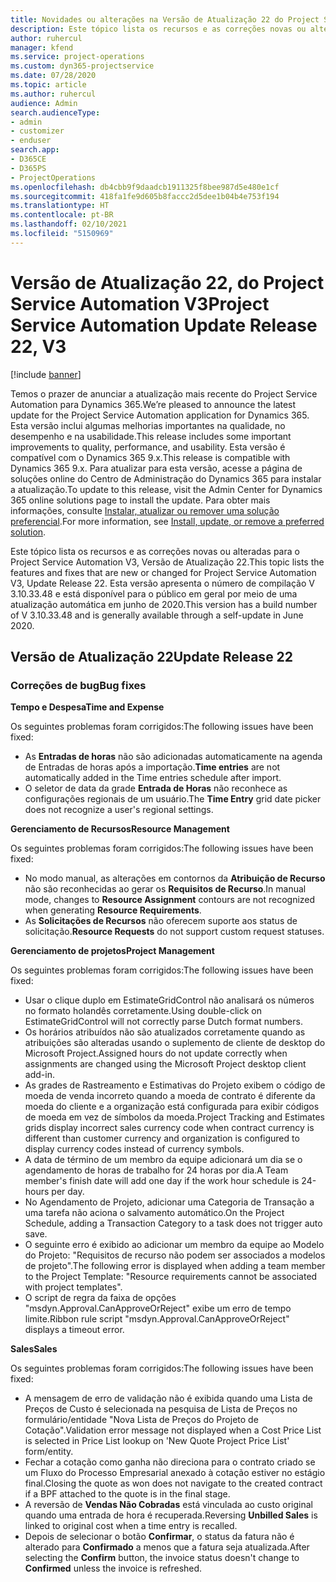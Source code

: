 ```yaml
---
title: Novidades ou alterações na Versão de Atualização 22 do Project Service Automation V3
description: Este tópico lista os recursos e as correções novas ou alteradas disponíveis na Versão de Atualização 22 do Project Service Automation V3.
author: ruhercul
manager: kfend
ms.service: project-operations
ms.custom: dyn365-projectservice
ms.date: 07/28/2020
ms.topic: article
ms.author: ruhercul
audience: Admin
search.audienceType:
- admin
- customizer
- enduser
search.app:
- D365CE
- D365PS
- ProjectOperations
ms.openlocfilehash: db4cbb9f9daadcb1911325f8bee987d5e480e1cf
ms.sourcegitcommit: 418fa1fe9d605b8faccc2d5dee1b04b4e753f194
ms.translationtype: HT
ms.contentlocale: pt-BR
ms.lasthandoff: 02/10/2021
ms.locfileid: "5150969"
---
```

# <a name="project-service-automation-update-release-22-v3"></a><span data-ttu-id="15aa5-103">Versão de Atualização 22, do Project Service Automation V3</span><span class="sxs-lookup"><span data-stu-id="15aa5-103">Project Service Automation Update Release 22, V3</span></span>

[!include [banner](../includes/psa-now-project-operations.md)]

<span data-ttu-id="15aa5-104">Temos o prazer de anunciar a atualização mais recente do Project Service Automation para Dynamics 365.</span><span class="sxs-lookup"><span data-stu-id="15aa5-104">We’re pleased to announce the latest update for the Project Service Automation application for Dynamics 365.</span></span> <span data-ttu-id="15aa5-105">Esta versão inclui algumas melhorias importantes na qualidade, no desempenho e na usabilidade.</span><span class="sxs-lookup"><span data-stu-id="15aa5-105">This release includes some important improvements to quality, performance, and usability.</span></span> <span data-ttu-id="15aa5-106">Esta versão é compatível com o Dynamics 365 9.x.</span><span class="sxs-lookup"><span data-stu-id="15aa5-106">This release is compatible with Dynamics 365 9.x.</span></span> <span data-ttu-id="15aa5-107">Para atualizar para esta versão, acesse a página de soluções online do Centro de Administração do Dynamics 365 para instalar a atualização.</span><span class="sxs-lookup"><span data-stu-id="15aa5-107">To update to this release, visit the Admin Center for Dynamics 365 online solutions page to install the update.</span></span> <span data-ttu-id="15aa5-108">Para obter mais informações, consulte [Instalar, atualizar ou remover uma solução preferencial](https://docs.microsoft.com/power-platform/admin/install-remove-preferred-solution).</span><span class="sxs-lookup"><span data-stu-id="15aa5-108">For more information, see [Install, update, or remove a preferred solution](https://docs.microsoft.com/power-platform/admin/install-remove-preferred-solution).</span></span>

<span data-ttu-id="15aa5-109">Este tópico lista os recursos e as correções novas ou alteradas para o Project Service Automation V3, Versão de Atualização 22.</span><span class="sxs-lookup"><span data-stu-id="15aa5-109">This topic lists the features and fixes that are new or changed for Project Service Automation V3, Update Release 22.</span></span> <span data-ttu-id="15aa5-110">Esta versão apresenta o número de compilação V 3.10.33.48 e está disponível para o público em geral por meio de uma atualização automática em junho de 2020.</span><span class="sxs-lookup"><span data-stu-id="15aa5-110">This version has a build number of V 3.10.33.48 and is generally available through a self-update in June 2020.</span></span>

## <a name="update-release-22"></a><span data-ttu-id="15aa5-111">Versão de Atualização 22</span><span class="sxs-lookup"><span data-stu-id="15aa5-111">Update Release 22</span></span>

### <a name="bug-fixes"></a><span data-ttu-id="15aa5-112">Correções de bug</span><span class="sxs-lookup"><span data-stu-id="15aa5-112">Bug fixes</span></span>



<span data-ttu-id="15aa5-113">**Tempo e Despesa**</span><span class="sxs-lookup"><span data-stu-id="15aa5-113">**Time and Expense**</span></span>

<span data-ttu-id="15aa5-114">Os seguintes problemas foram corrigidos:</span><span class="sxs-lookup"><span data-stu-id="15aa5-114">The following issues have been fixed:</span></span>

- <span data-ttu-id="15aa5-115">As **Entradas de horas** não são adicionadas automaticamente na agenda de Entradas de horas após a importação.</span><span class="sxs-lookup"><span data-stu-id="15aa5-115">**Time entries** are not automatically added in the Time entries schedule after import.</span></span>
- <span data-ttu-id="15aa5-116">O seletor de data da grade **Entrada de Horas** não reconhece as configurações regionais de um usuário.</span><span class="sxs-lookup"><span data-stu-id="15aa5-116">The **Time Entry** grid date picker does not recognize a user's regional settings.</span></span>

<span data-ttu-id="15aa5-117">**Gerenciamento de Recursos**</span><span class="sxs-lookup"><span data-stu-id="15aa5-117">**Resource Management**</span></span>

<span data-ttu-id="15aa5-118">Os seguintes problemas foram corrigidos:</span><span class="sxs-lookup"><span data-stu-id="15aa5-118">The following issues have been fixed:</span></span>

- <span data-ttu-id="15aa5-119">No modo manual, as alterações em contornos da **Atribuição de Recurso** não são reconhecidas ao gerar os **Requisitos de Recurso**.</span><span class="sxs-lookup"><span data-stu-id="15aa5-119">In manual mode, changes to **Resource Assignment** contours are not recognized when generating **Resource Requirements**.</span></span>
- <span data-ttu-id="15aa5-120">As **Solicitações de Recursos** não oferecem suporte aos status de solicitação.</span><span class="sxs-lookup"><span data-stu-id="15aa5-120">**Resource Requests** do not support custom request statuses.</span></span>

<span data-ttu-id="15aa5-121">**Gerenciamento de projetos**</span><span class="sxs-lookup"><span data-stu-id="15aa5-121">**Project Management**</span></span>

<span data-ttu-id="15aa5-122">Os seguintes problemas foram corrigidos:</span><span class="sxs-lookup"><span data-stu-id="15aa5-122">The following issues have been fixed:</span></span>

- <span data-ttu-id="15aa5-123">Usar o clique duplo em EstimateGridControl não analisará os números no formato holandês corretamente.</span><span class="sxs-lookup"><span data-stu-id="15aa5-123">Using double-click on EstimateGridControl will not correctly parse Dutch format numbers.</span></span>
- <span data-ttu-id="15aa5-124">Os horários atribuídos não são atualizados corretamente quando as atribuições são alteradas usando o suplemento de cliente de desktop do Microsoft Project.</span><span class="sxs-lookup"><span data-stu-id="15aa5-124">Assigned hours do not update correctly when assignments are changed using the Microsoft Project desktop client add-in.</span></span>
- <span data-ttu-id="15aa5-125">As grades de Rastreamento e Estimativas do Projeto exibem o código de moeda de venda incorreto quando a moeda de contrato é diferente da moeda do cliente e a organização está configurada para exibir códigos de moeda em vez de símbolos da moeda.</span><span class="sxs-lookup"><span data-stu-id="15aa5-125">Project Tracking and Estimates grids display incorrect sales currency code when contract currency is different than customer currency and organization is configured to display currency codes instead of currency symbols.</span></span>
- <span data-ttu-id="15aa5-126">A data de término de um membro da equipe adicionará um dia se o agendamento de horas de trabalho for 24 horas por dia.</span><span class="sxs-lookup"><span data-stu-id="15aa5-126">A Team member's finish date will add one day if the work hour schedule is 24-hours per day.</span></span>
- <span data-ttu-id="15aa5-127">No Agendamento de Projeto, adicionar uma Categoria de Transação a uma tarefa não aciona o salvamento automático.</span><span class="sxs-lookup"><span data-stu-id="15aa5-127">On the Project Schedule, adding a Transaction Category to a task does not trigger auto save.</span></span>
- <span data-ttu-id="15aa5-128">O seguinte erro é exibido ao adicionar um membro da equipe ao Modelo do Projeto: "Requisitos de recurso não podem ser associados a modelos de projeto".</span><span class="sxs-lookup"><span data-stu-id="15aa5-128">The following error is displayed when adding a team member to the Project Template: "Resource requirements cannot be associated with project templates".</span></span> 
- <span data-ttu-id="15aa5-129">O script de regra da faixa de opções "msdyn.Approval.CanApproveOrReject" exibe um erro de tempo limite.</span><span class="sxs-lookup"><span data-stu-id="15aa5-129">Ribbon rule script "msdyn.Approval.CanApproveOrReject" displays a timeout error.</span></span>

<span data-ttu-id="15aa5-130">**Sales**</span><span class="sxs-lookup"><span data-stu-id="15aa5-130">**Sales**</span></span>

<span data-ttu-id="15aa5-131">Os seguintes problemas foram corrigidos:</span><span class="sxs-lookup"><span data-stu-id="15aa5-131">The following issues have been fixed:</span></span>

- <span data-ttu-id="15aa5-132">A mensagem de erro de validação não é exibida quando uma Lista de Preços de Custo é selecionada na pesquisa de Lista de Preços no formulário/entidade "Nova Lista de Preços do Projeto de Cotação".</span><span class="sxs-lookup"><span data-stu-id="15aa5-132">Validation error message not displayed when a Cost Price List is selected in Price List lookup on 'New Quote Project Price List' form/entity.</span></span>
- <span data-ttu-id="15aa5-133">Fechar a cotação como ganha não direciona para o contrato criado se um Fluxo do Processo Empresarial anexado à cotação estiver no estágio final.</span><span class="sxs-lookup"><span data-stu-id="15aa5-133">Closing the quote as won does not navigate to the created contract if a BPF attached to the quote is in the final stage.</span></span>
- <span data-ttu-id="15aa5-134">A reversão de **Vendas Não Cobradas** está vinculada ao custo original quando uma entrada de hora é recuperada.</span><span class="sxs-lookup"><span data-stu-id="15aa5-134">Reversing **Unbilled Sales** is linked to original cost when a time entry is recalled.</span></span>
- <span data-ttu-id="15aa5-135">Depois de selecionar o botão **Confirmar**, o status da fatura não é alterado para **Confirmado** a menos que a fatura seja atualizada.</span><span class="sxs-lookup"><span data-stu-id="15aa5-135">After selecting the **Confirm** button, the invoice status doesn't change to **Confirmed** unless the invoice is refreshed.</span></span>
